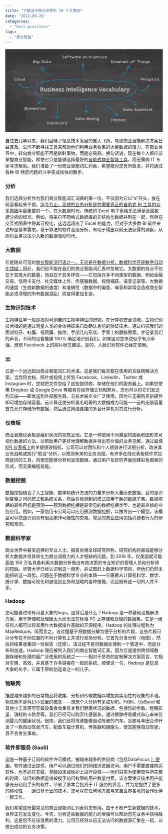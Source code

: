 ```yaml
---
title: "了解当今商业世界的 10 个关键词"
date: "2022-09-26"
categories: 
  - "best-practices"
tags: 
  - "商业智能"
---
```


![blob.png](images/1664156067-blob-png.png)

自过去几年以来，我们目睹了信息技术发展的重大飞跃，导致商业智能解决方案日益普及。公司不断寻找工具来帮助他们利用业务收集的大量数据的潜力。在商业世界中，转向商业智能不再是新鲜事物，而是必需品。换句话说，现在每个人都应该掌握商业智能，即使它只是能够选择最好的[自助式商业智能工具](https://www.datafocus.ai/infos/self-service-business-intelligence)，而无需向 IT 专家寻求帮助。我们准备了一份商业智能词汇列表，希望能对您有所启发，并将通过各种 BI 特定问题的斗争变成愉快的散步。

### 分析

我们选择分析作为我们商业智能词汇词典的第一位，不仅因为它以“a”开头，放在前面看起来不错。[迄今为止，高效的业务分析是您需要真正的自助式 BI 工具的众多原因](https://www.datafocus.ai/infos/10-reasons-for-self-service-bi-tools)中最重要的一个。在大数据时代，传统的 Excel 电子表格无法满足全面数据分析的标准。例如，将来自不同格式数据库的非结构化数据并列在一起，然后在交互式图表中将其可视化，这远远超出了 Excel 的能力，但对于大多数 BI 软件来说却是基本需求。基于算法的软件高级分析，有助于得出以前无法获得的洞察，从而将业务决策引入新的数据驱动时代。

### 大数据

它是随处可见的[商业智能流行语之一，无论是在数据分析、数据科学还是数字自动化领域；](https://www.datafocus.ai/infos/business-intelligence-buzzwords-2019)因此，我们也不能在我们的商业智能词汇表中忽略它。大数据的特点不仅在于其庞大的数量，而且在于其多样性——它包括许多不同类型的数据，例如金融交易、信用卡支付、社交媒体上传、传感器数据、视频捕获、语音记录等。大数据的速度（生成新数据的速度）和准确性（数据中的偏差、噪音和异常会造成商业智能必须清理的所有数据混乱）而变得更加复杂。

### 生物识别技术

生物特征学一般是指对可测量的生物学特征的研究。在计算机安全领域，生物识别技术指的是通过测量人类的身体特征来自动确认身份的验证技术。通过扫描我们的面部特征、虹膜、视网膜、指纹、手部几何形状、手背上的静脉图案，并记录我们的声音，不同的设备能够 100% 确定地识别我们。如果这对您来说似乎有点牵强，想想 Facebook 上的照片标签建议。是的，人脸识别软件已经在使用。

### 云

云是一个远远超出商业智能词汇的术语。这是我们每天都在使用的互联网解决方案。当您将文档、照片或视频上传到 Facebook、LinkedIn、Twitter 或 Instagram 时，您就把文件交给了这些提供商，存储在他们的服务器上。如果您使用 Dropbox 或 Google Drive 等服务在线存储文档和照片，您也可以将它们发送到云端——即发送到外部服务器。云技术被企业广泛使用，因为它无需购买新硬件即可增加存储容量。云计算还使分析臭名昭著的大数据成为可能——云的无限容量首先允许存储所有数据，然后通过网络连接的多台计算机对其进行分析。

### 仪表板

商业智能仪表板是组织状况的视觉呈现。它是一种使用不同类型的图表和图形来可视化数据的方法，以帮助用户更好地理解数据并得出有价值的业务见解。通过监控[KPI 仪表板上](https://www.datafocus.ai/infos/best-kpi-dashboard-examples)的关键绩效指标，公司可以对团队和个人绩效进行详细分析，改进其业务战略或执行“假设”分析，以预测未来的业务流程。有许多在线仪表板软件供应商提供的工具，将使您能够分析和呈现数据，通过用户友好的界面创建彩色图表的形式，而无需编程技能。

### 数据挖掘

数据挖掘结合了人工智能、数学和统计方法的力量来分析大量历史数据，目的是识别变量之间的模式和系统关系，然后将检测到的模式应用于新的数据子集。数据挖掘的最终目标是预测——预测数据挖掘是最常见的数据挖掘类型，也是最直接的业务应用。例如，一家信用卡公司可以应用预测数据挖掘，以推导出一个模型，该模型可以快速识别具有很高欺诈可能性的交易。常见的商业应用包括消费者行为的研究和预测。

### 数据科学家

商业世界中最受追捧的专业人士。据麦肯锡全球研究所称，研究机构将面临能够分析大数据并将其转化为商业洞察力的人才短缺的问题。到 2018 年，仅美国就可能面临 150 万名具备利用大数据分析做出有效决策的专业知识的管理人员和分析师的短缺。尽管大学已经认识到这一趋势，并试图赶上数据科学项目，但他们仍然未能扭转这一趋势。问题在于数据科学专业的本质——它需要从计算机科学、数学、统计学、数据可视化和通信到业务和战略的各种技能，而且拥有这一切的人并不多。

### Hadoop

您可能看过带有可爱大象的logo。这背后是什么？Hadoop 是一种基础设施解决方案，用于存储和处理因太大而无法在标准 PC 上存储和处理的数据集。它是一组任何人都可以将其用作大数据操作基础的开源程序。Hadoop 的处理过程称为 MapReduce。简而言之，该过程基于将数据分解为便于分析的片段，这些片段可以分布在不同位置的不同计算机上并进行现场分析。它首先分发分析（地图），然后将结果收集回一份报告（还原）。该过程不是将数据处理到一个管道中，而是分布和加速。Hadoop 理应被列入我们的商业智能词汇表，因为它是提供跨领域数据存储和处理的最广泛使用的系统之一——相对于昂贵的定制解决方案而言，它相对实惠、高效，并且基于许多链接在一起的系统。顺便说一句，Hadoop 是玩具大象的名字，它属于原始创造者之一的儿子。

### 物联网

描述越来越多的日常物品将收集、分析和传输数据以增加其实用性的现象的术语。物联网不是科幻小说里的概念——想想个人分析有多成功吧。FitBit、UpBand 和其他小工具等可穿戴设备会收集有关我们健康状况的数据，包括您的步数、睡眠质量、消耗的卡路里等。我们已经可以购买传感器垫，通过跟踪呼吸模式和心率来监测婴儿的健康状况。很快，我们还将驾驶能够自动驾驶的汽车。谷歌与丰田合作开发了一款自动驾驶汽车，配备车载计算机、传感器和摄像头，使其能够自动驾驶，且不会发生事故。

### 软件即服务 (SaaS)

这是一种基于订阅的软件许可模式，被越来越多的供应商（包括DataFocus [）使用](https://www.datafocus.ai/console/)。软件通过云提供，用户可以通过他们的网络浏览器访问。用户不需要直接购买软件，也不必在安装、基础设施或维护上进行投资——他们只需为使用软件所花费的时间、访问的数据量或被授予访问权限的用户数量付费。该方案使非技术用户能够充分利用手头的软件，节省了原本会投资于 IT 服务的资金，并为您提供了更多的移动性——通过基于云的技术，您可以在任何地方或与来自世界各地的合作伙伴一起工作。

我们希望这份最常见的商业智能词汇列表对您有用。由于不断产生新数据的技术，世界正在发生变化。今天，分析这些数据的能力的增强可以帮助您在业务中获得胜利，这是您不应该浪费的潜力。公司已经将以前无法访问的数据源汇集在一起​​，以做出成功的业务决策。

